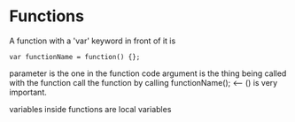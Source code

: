 # Functions

A function with a 'var' keyword in front of it is

```
var functionName = function() {};
```

parameter is the one in the function code
argument is the thing being called with the function
call the function by calling functionName(); <-- () is very important.

variables inside functions are local variables
